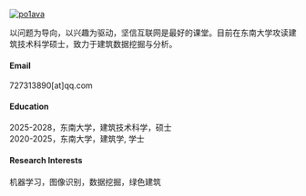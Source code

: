 [![po1ava](https://img.shields.io/badge/po1ava-github-blue?logo=github)](https://github.com/po1ava)

以问题为导向，以兴趣为驱动，坚信互联网是最好的课堂。目前在东南大学攻读建筑技术科学硕士，致力于建筑数据挖掘与分析。

#### Email
727313890[at]qq.com

#### Education
2025-2028，东南大学，建筑技术科学，硕士<br>
2020-2025，东南大学，建筑学, 学士

#### Research Interests
机器学习，图像识别，数据挖掘，绿色建筑

